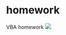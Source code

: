 # homework
VBA homework
![](https://i.pinimg.com/originals/e7/5d/49/e75d4994914bd36cf0212df3fba85b8f.gif)
